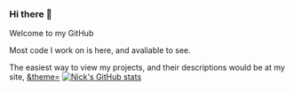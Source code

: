 ### Hi there 👋

Welcome to my GitHub

Most code I work on is here, and avaliable to see.

The easiest way to view my projects, and their descriptions would be at my site, [&theme=](https://nickpysklywec.netlify.app)
[![Nick's GitHub stats](https://github-readme-stats.vercel.app/api?username=npysklyw&theme=dark)](https://github.com/npysklyw/github-readme-stats)
<!--
**npysklyw/npysklyw** is a ✨ _special_ ✨ repository because its `README.md` (this file) appears on your GitHub profile.

Here are some ideas to get you started:

- 🔭 I’m currently working on ...
- 🌱 I’m currently learning ...
- 👯 I’m looking to collaborate on ...
- 🤔 I’m looking for help with ...
- 💬 Ask me about ...
- 📫 How to reach me: ...
- 😄 Pronouns: ...
- ⚡ Fun fact: ...
-->
